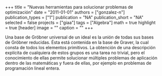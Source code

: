 +++
title = "Nuevas herramientas para solucionar problemas de optimización"
date = "2011-01-01"
authors = ["gonzalez-n"]
publication_types = ["1"]
publication = "NA"
publication_short = "NA"
selected = false
projects = ["giaa"]
tags = ["Algebra"]
math = true
highlight = true
[header]
image = ""
caption = ""
+++

Una base de Gröbner universal de un ideal es la unión de todas sus bases de Gröbner reducidas. Ésta está contenida en la base de Graver, la cual consta de todos los elementos primitivos. La obtención de una descripción explícita de cualquiera de estos grupos es una tarea no trivial, pero el conocimiento de ellas permite solucionar múltiples problemas de aplicación dentro de las matemáticas y fuera de ellas, por ejemplo en problemas de programación lineal entera.
